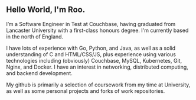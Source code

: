 ## Hello World, I'm Roo.

I’m a Software Engineer in Test at Couchbase, having graduated from Lancaster University with a first-class honours degree. I'm currently based in the north of England.

I have lots of experience with Go, Python, and Java, as well as a solid understanding of C and HTML/CSS/JS, plus experience using various technologies including (obviously) Couchbase, MySQL, Kubernetes, Git, Nginx, and Docker. I have an interest in networking, distributed computing, and backend development.

My github is primarily a selection of coursework from my time at University, as well as some personal projects and forks of work repositories.
